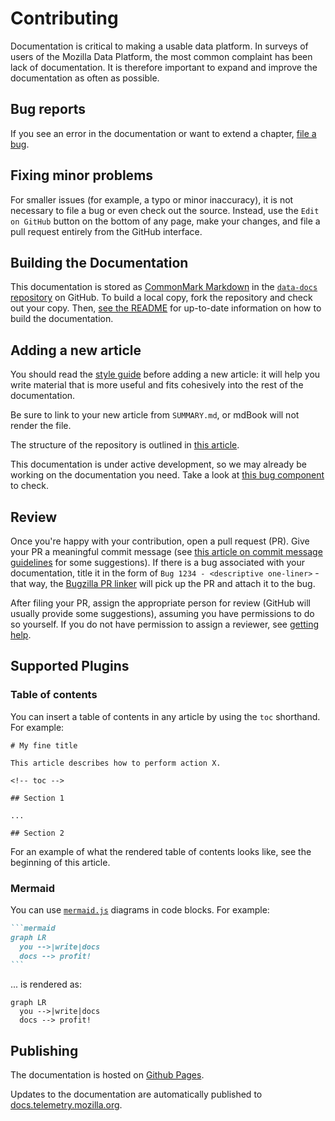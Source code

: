 # Contributing

Documentation is critical to making a usable data platform.
In surveys of users of the Mozilla Data Platform,
the most common complaint has been lack of documentation.
It is therefore important to expand and improve the documentation as often as possible.

<!-- toc -->

## Bug reports

If you see an error in the documentation or want to extend a chapter,
[file a bug](https://bugzilla.mozilla.org/enter_bug.cgi?assigned_to=nobody%40mozilla.org&bug_file_loc=http%3A%2F%2F&bug_ignored=0&bug_severity=normal&bug_status=NEW&cf_fx_iteration=---&cf_fx_points=---&component=Documentation%20and%20Knowledge%20Repo%20%28RTMO%29&contenttypemethod=autodetect&contenttypeselection=text%2Fplain&defined_groups=1&flag_type-4=X&flag_type-607=X&flag_type-800=X&flag_type-803=X&flag_type-916=X&form_name=enter_bug&maketemplate=Remember%20values%20as%20bookmarkable%20template&op_sys=Linux&priority=--&product=Data%20Platform%20and%20Tools&rep_platform=x86_64&target_milestone=---&version=unspecified).

## Fixing minor problems

For smaller issues (for example, a typo or minor inaccuracy), it is not necessary to file a bug or even
check out the source.
Instead, use the `Edit on GitHub` button on the bottom of any page, make your changes, and file a pull request entirely from the GitHub interface.

## Building the Documentation

This documentation is stored as [CommonMark Markdown](https://commonmark.org/help/) in the
[`data-docs` repository](https://github.com/mozilla/data-docs) on GitHub.
To build a local copy, fork the repository and check out your copy. Then, [see the README](https://github.com/mozilla/data-docs/blob/master/README.md#building-the-documentation) for up-to-date information on how to build the documentation.

## Adding a new article

You should read the [style guide](./style_guide.md) before adding a new article: it will help you write material that is more useful and fits cohesively into the rest of the documentation.

Be sure to link to your new article from `SUMMARY.md`, or mdBook will not render the file.

The structure of the repository is outlined in [this article](./structure.md).

This documentation is under active development,
so we may already be working on the documentation you need.
Take a look at
[this bug component](https://bugzilla.mozilla.org/buglist.cgi?product=Data%20Platform%20and%20Tools&component=Documentation%20and%20Knowledge%20Repo%20%28RTMO%29&resolution=---)
to check.

## Review

Once you're happy with your contribution, open a pull request (PR). Give your PR a meaningful commit message
(see [this article on commit message guidelines](https://chris.beams.io/posts/git-commit/) for some suggestions).
If there is a bug associated with your documentation, title it in the form of `Bug 1234 - <descriptive one-liner>` - that way, the [Bugzilla PR linker](https://github.com/mozilla/github-bugzilla-pr-linker) will pick up the PR and attach it to the bug.

After filing your PR, assign the appropriate person for review (GitHub will usually provide some suggestions), assuming you have permissions to do so yourself.
If you do not have permission to assign a reviewer, see [getting help](../concepts/getting_help.md).

## Supported Plugins

### Table of contents

You can insert a table of contents in any article by using the `toc` shorthand. For example:

```
# My fine title

This article describes how to perform action X.

<!-- toc -->

## Section 1

...

## Section 2
```

For an example of what the rendered table of contents looks like, see the beginning of this article.

### Mermaid

You can use [`mermaid.js`](https://mermaidjs.github.io/) diagrams in code blocks. For example:

````md
```mermaid
graph LR
  you -->|write|docs
  docs --> profit!
```
````

... is rendered as:

```mermaid
graph LR
  you -->|write|docs
  docs --> profit!
```

## Publishing

The documentation is hosted on [Github Pages](https://pages.github.com/).

Updates to the documentation are automatically published to
[docs.telemetry.mozilla.org](https://docs.telemetry.mozilla.org).
